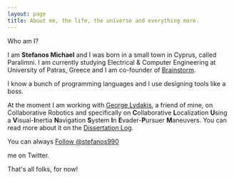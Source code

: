 ```yaml
---
layout: page
title: About me, the life, the universe and everything more.
---
```


<div class="message">
  Who am I?
</div>

I am <strong>Stefanos Michael</strong> and I was born in a small town in Cyprus, called Paralimni. I am currently studying Electrical & Computer Engineering at University of Patras, Greece and I am co-founder of <a href="http://www.thebrainstorm.gr">Brainstorm</a>. 

I know a bunch of programming languages and I use designing tools like a boss.

At the moment I am working with <a href="http://www.ldkge.com">George Lydakis</a>, a friend of mine, on Collaborative Robotics and specifically on <strong>C</strong>ollaborative <strong>L</strong>ocalization <strong>U</strong>sing a <strong>V</strong>isual-<strong>I</strong>nertia <strong>N</strong>avigation <strong>S</strong>ystem <strong>I</strong>n <strong>E</strong>vader-<strong>P</strong>ursuer <strong>M</strong>aneuvers. You can read more about it on the <a href="http://www.thebrainstorm.gr/index.php/portfolio/cluvinsiepm/" target="_blank">Dissertation Log</a>.

You can always <a href="https://twitter.com/stefanos990" class="twitter-follow-button" data-show-count="false" data-show-screen-name="false">Follow @stefanos990</a>
<script>!function(d,s,id){var js,fjs=d.getElementsByTagName(s)[0],p=/^http:/.test(d.location)?'http':'https';if(!d.getElementById(id)){js=d.createElement(s);js.id=id;js.src=p+'://platform.twitter.com/widgets.js';fjs.parentNode.insertBefore(js,fjs);}}(document, 'script', 'twitter-wjs');</script> me on Twitter.

That's all folks, for now!